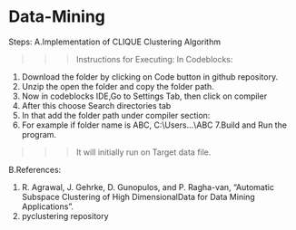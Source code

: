 # Data-Mining
Steps:
A.Implementation of CLIQUE Clustering Algorithm
>>>Instructions for Executing:
>>>In Codeblocks:
1. Download the folder by clicking on Code button in github repository.
2. Unzip the open the folder and copy the folder path.
3. Now in codeblocks IDE,Go to Settings Tab, then click on compiler
4. After this choose Search directories tab 
5. In that add the folder path under compiler section:
6. For example if folder name is ABC,
      C:\Users\...\ABC
7.Build and Run the program.
>>>It will initially run on Target data file.

B.References:
1. R.  Agrawal,  J.  Gehrke,  D.  Gunopulos,  and  P.  Ragha-van, “Automatic Subspace Clustering of High DimensionalData for Data Mining Applications”.
2. pyclustering repository
